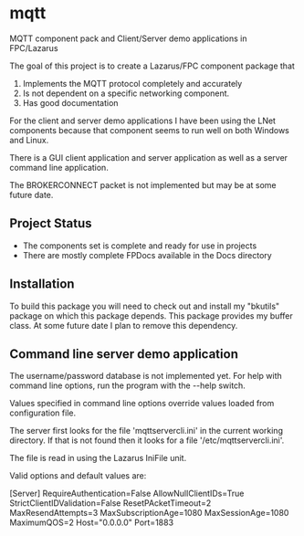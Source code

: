 # mqtt

MQTT component pack and Client/Server demo applications in FPC/Lazarus

The goal of this project is to create a Lazarus/FPC component package that 

1. Implements the MQTT protocol completely and accurately
2. Is not dependent on a specific networking component.  
3. Has good documentation

For the client and server demo applications I have been using the LNet components because that component seems to run well on both Windows and Linux.

There is a GUI client application and server application as well as a server command line application.

The BROKERCONNECT packet is not implemented but may be at some future date.

## Project Status

 * The components set is complete and ready for use in projects 
 * There are mostly complete FPDocs available in the Docs directory

## Installation

To build this package you will need to check out and install my "bkutils" package on which this package depends. This package provides my buffer class. At some future date I plan to remove this dependency.

## Command line server demo application

The username/password database is not implemented yet.
For help with command line options, run the program with the --help switch.

Values specified in command line options override values loaded from configuration file.

The server first looks for the file 'mqttservercli.ini' in the current working directory. If that is not found then it looks for a file '/etc/mqttservercli.ini'.

The file is read in using the Lazarus IniFile unit. 

Valid options and default values are:

[Server]
RequireAuthentication=False
AllowNullClientIDs=True
StrictClientIDValidation=False
ResetPAcketTimeout=2
MaxResendAttempts=3
MaxSubscriptionAge=1080
MaxSessionAge=1080
MaximumQOS=2
Host="0.0.0.0"
Port=1883
